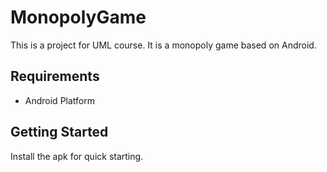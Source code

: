 # MonopolyGame
This is a project for UML course. It is a monopoly game based on Android.
## Requirements
- Android Platform
## Getting Started
Install the apk for quick starting.